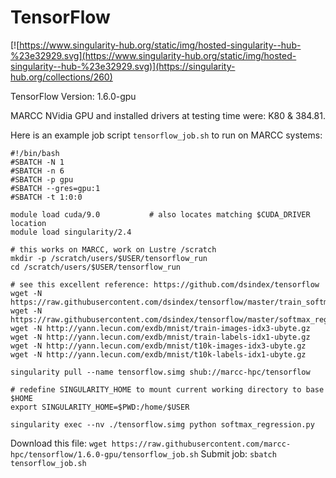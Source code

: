 # TensorFlow

[![https://www.singularity-hub.org/static/img/hosted-singularity--hub-%23e32929.svg](https://www.singularity-hub.org/static/img/hosted-singularity--hub-%23e32929.svg)](https://singularity-hub.org/collections/260)

TensorFlow Version: 1.6.0-gpu

MARCC NVidia GPU and installed drivers at testing time were: K80 & 384.81.

Here is an example job script `tensorflow_job.sh` to run on MARCC systems:

```
#!/bin/bash
#SBATCH -N 1
#SBATCH -n 6
#SBATCH -p gpu
#SBATCH --gres=gpu:1
#SBATCH -t 1:0:0

module load cuda/9.0           # also locates matching $CUDA_DRIVER location
module load singularity/2.4

# this works on MARCC, work on Lustre /scratch
mkdir -p /scratch/users/$USER/tensorflow_run
cd /scratch/users/$USER/tensorflow_run

# see this excellent reference: https://github.com/dsindex/tensorflow
wget -N https://raw.githubusercontent.com/dsindex/tensorflow/master/train_softmax.txt
wget -N https://raw.githubusercontent.com/dsindex/tensorflow/master/softmax_regression.py
wget -N http://yann.lecun.com/exdb/mnist/train-images-idx3-ubyte.gz
wget -N http://yann.lecun.com/exdb/mnist/train-labels-idx1-ubyte.gz
wget -N http://yann.lecun.com/exdb/mnist/t10k-images-idx3-ubyte.gz
wget -N http://yann.lecun.com/exdb/mnist/t10k-labels-idx1-ubyte.gz

singularity pull --name tensorflow.simg shub://marcc-hpc/tensorflow

# redefine SINGULARITY_HOME to mount current working directory to base $HOME
export SINGULARITY_HOME=$PWD:/home/$USER

singularity exec --nv ./tensorflow.simg python softmax_regression.py
```

Download this file: `wget https://raw.githubusercontent.com/marcc-hpc/tensorflow/1.6.0-gpu/tensorflow_job.sh`
Submit job: `sbatch tensorflow_job.sh`
